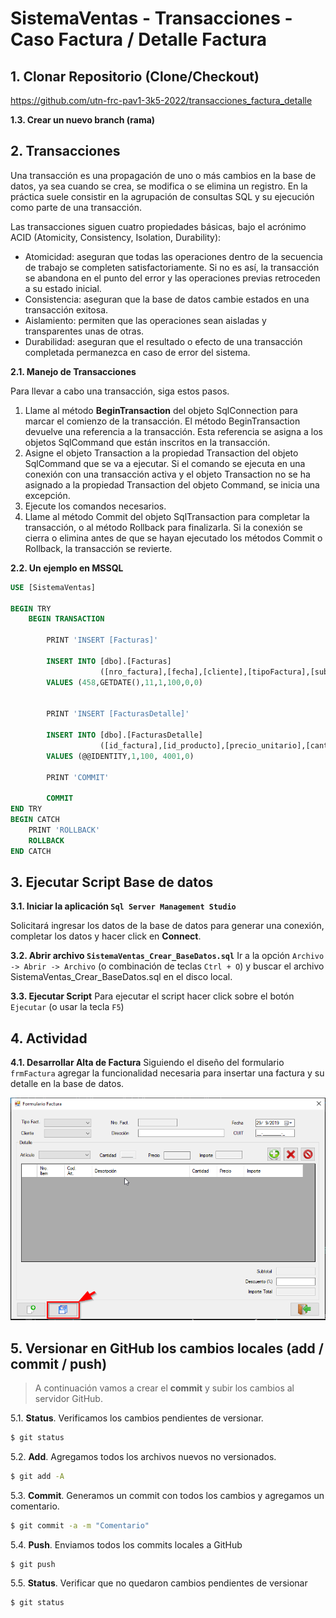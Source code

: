 


# SistemaVentas - Transacciones - Caso Factura / Detalle Factura

## 1. Clonar Repositorio (Clone/Checkout)

https://github.com/utn-frc-pav1-3k5-2022/transacciones_factura_detalle

**1.3. Crear un nuevo branch (rama)**


## 2. Transacciones

Una transacción es una propagación de uno o más cambios en la base de datos, ya sea cuando se crea, se modifica o se elimina un registro. En la práctica suele consistir en la agrupación de consultas SQL y su ejecución como parte de una transacción.

Las transacciones siguen cuatro propiedades básicas, bajo el acrónimo ACID (Atomicity, Consistency, Isolation, Durability):

* Atomicidad: aseguran que todas las operaciones dentro de la secuencia de trabajo se completen satisfactoriamente. Si no es así, la transacción se abandona en el punto del error y las operaciones previas retroceden a su estado inicial.
* Consistencia: aseguran que la base de datos cambie estados en una transacción exitosa.
* Aislamiento: permiten que las operaciones sean aisladas y transparentes unas de otras.
* Durabilidad: aseguran que el resultado o efecto de una transacción completada permanezca en caso de error del sistema.

**2.1. Manejo de Transacciones**

Para llevar a cabo una transacción, siga estos pasos.
1. Llame al método **BeginTransaction** del objeto SqlConnection para marcar el comienzo de la transacción. El método BeginTransaction devuelve una referencia a la transacción. Esta referencia se asigna a los objetos SqlCommand que están inscritos en la transacción.
2. Asigne el objeto Transaction a la propiedad Transaction del objeto SqlCommand que se va a ejecutar. Si el comando se ejecuta en una conexión con una transacción activa y el objeto Transaction no se ha asignado a la propiedad Transaction del objeto Command, se inicia una excepción.
3. Ejecute los comandos necesarios.
4. Llame al método Commit del objeto SqlTransaction para completar la transacción, o al método Rollback para finalizarla. Si la conexión se cierra o elimina antes de que se hayan ejecutado los métodos Commit o Rollback, la transacción se revierte.

**2.2. Un ejemplo en MSSQL**

```sql
USE [SistemaVentas]

BEGIN TRY
    BEGIN TRANSACTION
		
		PRINT 'INSERT [Facturas]'

        INSERT INTO [dbo].[Facturas]
					([nro_factura],[fecha],[cliente],[tipoFactura],[subtotal],[descuento],[borrado])
		VALUES (458,GETDATE(),11,1,100,0,0)


		PRINT 'INSERT [FacturasDetalle]'

		INSERT INTO [dbo].[FacturasDetalle]
					([id_factura],[id_producto],[precio_unitario],[cantidad],[borrado])
		VALUES (@@IDENTITY,1,100, 4001,0)

		PRINT 'COMMIT'

        COMMIT
END TRY
BEGIN CATCH
	PRINT 'ROLLBACK'
    ROLLBACK
END CATCH
```

## 3. Ejecutar Script Base de datos
**3.1. Iniciar la aplicación `Sql Server Management Studio`**

Solicitará ingresar los datos de la base de datos para generar una conexión, completar los datos y hacer click en **Connect**. 
 
**3.2. Abrir archivo `SistemaVentas_Crear_BaseDatos.sql`**
 Ir a la opción `Archivo -> Abrir -> Archivo` (o combinación de teclas `Ctrl + O`) y buscar el archivo SistemaVentas_Crear_BaseDatos.sql en el disco local.
  

**3.3. Ejecutar Script** 
Para ejecutar el script hacer click sobre el botón `Ejecutar` (o usar la tecla `F5`)

## 4. Actividad
**4.1. Desarrollar Alta de Factura**
Siguiendo el diseño del formulario `frmFactura` agregar la funcionalidad necesaria para insertar una factura y su detalle en la base de datos.

**![](https://github.com/utn-frc-pav1-3k5-2020/actividad_transacciones_factura/raw/master/resources/frmFactura.png)**





## 5. Versionar en GitHub los cambios locales (add / commit / push)

> A continuación vamos a crear el **commit** y subir los cambios al servidor GitHub.

5.1. **Status**. Verificamos los cambios pendientes de versionar.

```sh
$ git status
```

5.2. **Add**. Agregamos todos los archivos nuevos no versionados.

```sh
$ git add -A
```

5.3. **Commit**. Generamos un commit con todos los cambios y agregamos un comentario.

```sh
$ git commit -a -m "Comentario"
```

5.4. **Push**. Enviamos todos los commits locales a GitHub

```sh
$ git push
```

5.5. **Status**. Verificar que no quedaron cambios pendientes de versionar

```sh
$ git status
```
